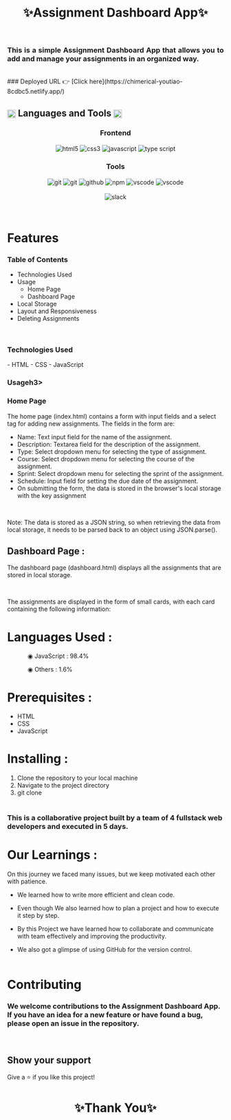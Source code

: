 <h1 align="center">✨Assignment Dashboard App✨</h1>

<br/>
<h3 align="justify" width="80%">This is a simple Assignment Dashboard App that allows you to add and manage your assignments in an organized way.</h3>
<br/>
### Deployed URL 👉 [Click here](https://chimerical-youtiao-8cdbc5.netlify.app/)
<br/>
 <h2 align="left">
<img src="https://art.pixilart.com/486745d4bb1ef18.gif"  width="20" height="20" align="center">
 Languages and Tools
<img src="https://art.pixilart.com/486745d4bb1ef18.gif"  width="20" height="20" align="center">
</h2>
<div align="center">
 
 <div align="center"><h3 align="center">Frontend</h3>
<img src="https://img.shields.io/badge/html5-%23E34F26.svg?style=for-the-badge&logo=html5&logoColor=white" align="center" alt="html5">
<img src = "https://img.shields.io/badge/css3-%231572B6.svg?style=for-the-badge&logo=css3&logoColor=white" align="center" alt="css3">
<img src ="https://img.shields.io/badge/javascript-%23323330.svg?style=for-the-badge&logo=javascript&logoColor=%23F7DF1E" align="center" alt="javascript">
 <img src="https://img.shields.io/badge/typescript-%23007ACC.svg?style=for-the-badge&logo=typescript&logoColor=white"  align="center" alt="type script"/>
</div>
 
 <div align="center"><h3 align="center">Tools</h3> 
<img src="https://img.shields.io/badge/netlify-%23000000.svg?style=for-the-badge&logo=netlify&logoColor=#00C7B7" align="center" alt="git"/>
   <img src="https://img.shields.io/badge/vercel-%23000000.svg?style=for-the-badge&logo=vercel&logoColor=whit" align="center" alt="git"/>
   <img src="https://img.shields.io/badge/GitHub-100000?style=for-the-badge&logo=github&logoColor=white"  align="center" alt="github"/>
   <img src = "https://img.shields.io/badge/NPM-%23000000.svg?style=for-the-badge&logo=npm&logoColor=white" align="center" alt="npm">
   <img src="https://img.shields.io/badge/Visual%20Studio-5C2D91.svg?style=for-the-badge&logo=visual-studio&logoColor=white"  align="center" alt="vscode"/>
     <img src="https://img.shields.io/badge/Visual%20Studio-5C2D91.svg?style=for-the-badge&logo=visual-studio&logoColor=white"  align="center" alt="vscode"/>
     <br />
     <br />
   <img src="https://img.shields.io/badge/Slack-4A154B?style=for-the-badge&logo=slack&logoColor=white" align="center" alt="slack"/>
 </div>
</div>
</p>

<br/>

# Features
<h3>Table of Contents</h3>

- Technologies Used
- Usage
	- Home Page
	- Dashboard Page
- Local Storage
- Layout and Responsiveness
- Deleting Assignments

<br/>
<h3>Technologies Used</h3>
- HTML
- CSS
- JavaScript 
<br/>
<h3>Usageh3>
<h3>Home Page</h3>
<p>The home page (index.html) contains a form with input fields and a select tag for adding new assignments.
The fields in the form are:</p>

- Name: Text input field for the name of the assignment.
- Description: Textarea field for the description of the assignment.
- Type: Select dropdown menu for selecting the type of assignment.
- Course: Select dropdown menu for selecting the course of the assignment.
- Sprint: Select dropdown menu for selecting the sprint of the assignment.
- Schedule: Input field for setting the due date of the assignment.
- On submitting the form, the data is stored in the browser's local storage with the key <span>assignment</span>
<br/>

<p>Note: The data is stored as a JSON string, so when retrieving the data from local storage, it needs to be parsed back to an object using JSON.parse().</p>

## Dashboard Page :

<p>The dashboard page (dashboard.html) displays all the assignments that are stored in local storage.</p>
<br/>
<p>The assignments are displayed in the form of small cards, with each card containing the following information:</p>




 # Languages Used :

<ul dir="auto">
 <ol dir="auto">◉ JavaScript : 98.4%</ol>
 <ol dir="auto">◉ Others : 1.6%</ol>
 </ul>

# Prerequisites :

- HTML
- CSS
- JavaScript 

# Installing :

1. Clone the repository to your local machine
2. Navigate to the project directory
3. git clone
<br/><br/>


### This is a collaborative project built by a team of 4 fullstack web developers and executed in 5 days.


# Our Learnings : 
On this journey we faced many issues, but we keep motivated each other with patience. 

- We learned how to write more efficient and clean code.

- Even though  We also learned how to plan a project and how to execute it step by step.

- By this Project we have learned how to collaborate and communicate with team effectively and improving the productivity.

- We also got a glimpse of using GitHub for the version control.
<br/><br/>

# Contributing

### We welcome contributions to the Assignment Dashboard App. If you have an idea for a new feature or have found a bug, please open an issue in the repository.

<br/>

## Show your support

Give a ⭐️ if you like this project!

<h1 align="center">✨Thank You✨</h1>
